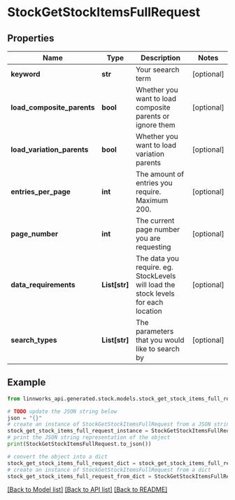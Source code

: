# StockGetStockItemsFullRequest


## Properties

Name | Type | Description | Notes
------------ | ------------- | ------------- | -------------
**keyword** | **str** | Your seearch term | [optional] 
**load_composite_parents** | **bool** | Whether you want to load composite parents or ignore them | [optional] 
**load_variation_parents** | **bool** | Whether you want to load variation parents | [optional] 
**entries_per_page** | **int** | The amount of entries you require. Maximum 200. | [optional] 
**page_number** | **int** | The current page number you are requesting | [optional] 
**data_requirements** | **List[str]** | The data you require. eg. StockLevels will load the stock levels for each location | [optional] 
**search_types** | **List[str]** | The parameters that you would like to search by | [optional] 

## Example

```python
from linnworks_api.generated.stock.models.stock_get_stock_items_full_request import StockGetStockItemsFullRequest

# TODO update the JSON string below
json = "{}"
# create an instance of StockGetStockItemsFullRequest from a JSON string
stock_get_stock_items_full_request_instance = StockGetStockItemsFullRequest.from_json(json)
# print the JSON string representation of the object
print(StockGetStockItemsFullRequest.to_json())

# convert the object into a dict
stock_get_stock_items_full_request_dict = stock_get_stock_items_full_request_instance.to_dict()
# create an instance of StockGetStockItemsFullRequest from a dict
stock_get_stock_items_full_request_from_dict = StockGetStockItemsFullRequest.from_dict(stock_get_stock_items_full_request_dict)
```
[[Back to Model list]](../README.md#documentation-for-models) [[Back to API list]](../README.md#documentation-for-api-endpoints) [[Back to README]](../README.md)


